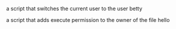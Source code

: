 a script that switches the current user to the user betty

a script that adds execute permission to the owner of the file hello


